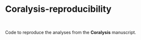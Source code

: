 # Coralysis-reproducibility

<br>

Code to reproduce the analyses from the **Coralysis** manuscript.

